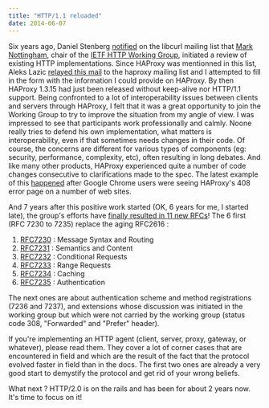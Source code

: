 ```yaml
---
title: "HTTP/1.1 reloaded"
date: 2014-06-07
---
```


Six years ago, Daniel Stenberg [notified](http://curl.haxx.se/mail/lib-2008-07/0245.html) on the libcurl mailing list that [Mark Nottingham](https://www.mnot.net/blog/), chair of the [IETF HTTP Working Group](http://trac.tools.ietf.org/wg/httpbis/trac/wiki), initiated a review of existing HTTP implementations. Since HAProxy was mentionned in this list, Aleks Lazic [relayed this mail](http://www.formilux.org/archives/haproxy/0808/1253.html) to the haproxy mailing list and I attempted to fill in the form with the information I could provide on HAProxy. By then HAProxy 1.3.15 had just been released without keep-alive nor HTTP/1.1 support. Being confronted to a lot of interoperability issues between clients and servers through HAProxy, I felt that it was a great opportunity to join the Working Group to try to improve the situation from my angle of view. I was impressed to see that participants work professionally and calmly. Noone really tries to defend his own implementation, what matters is interoperability, even if that sometimes needs changes in their code. Of course, the concerns are different for various types of components (eg: security, performance, complexity, etc), often resulting in long debates. And like many other products, HAProxy experienced quite a number of code changes consecutive to clarifications made to the spec. The latest example of this [happened](http://lists.w3.org/Archives/Public/ietf-http-wg/2014AprJun/1050.html) after Google Chrome users were seeing HAProxy's 408 error page on a number of web sites.

And 7 years after this positive work started (OK, 6 years for me, I started late), the group's efforts have [finally resulted in 11 new RFCs](http://lists.w3.org/Archives/Public/ietf-http-wg/2014AprJun/1169.html)! The 6 first (RFC 7230 to 7235) replace the aging RFC2616 :

1.  [RFC7230](http://tools.ietf.org/html/rfc7230) : Message Syntax and Routing
2.  [RFC7231](http://tools.ietf.org/html/rfc7231) : Semantics and Content
3.  [RFC7232](http://tools.ietf.org/html/rfc7232) : Conditional Requests
4.  [RFC7233](http://tools.ietf.org/html/rfc7233) : Range Requests
5.  [RFC7234](http://tools.ietf.org/html/rfc7234) : Caching
6.  [RFC7235](http://tools.ietf.org/html/rfc7235) : Authentication

The next ones are about authentication scheme and method registrations (7236 and 7237), and extensions whose discussion was initiated in the working group but which were not carried by the working group (status code 308, "Forwarded" and "Prefer" header).

If you're implementing an HTTP agent (client, server, proxy, gateway, or whatever), please read them. They cover a lot of corner cases that are encountered in field and which are the result of the fact that the protocol evolved faster in field than in the docs. The first two ones are already a very good start to demystify the protocol and get rid of your wrong beliefs.

What next ? HTTP/2.0 is on the rails and has been for about 2 years now. It's time to focus on it!
